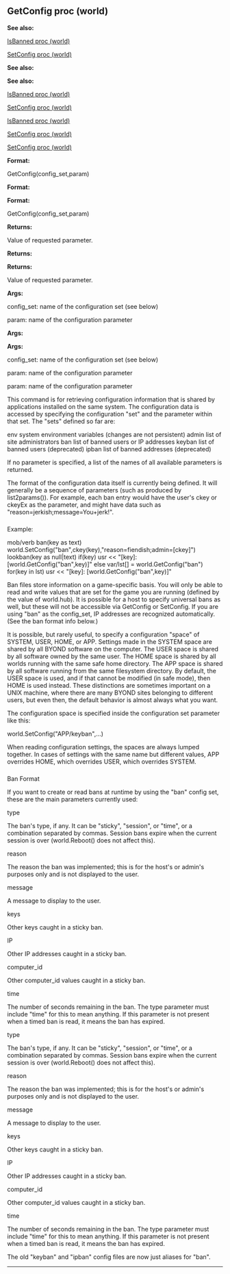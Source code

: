 

 GetConfig proc (world)
------------------------




**See also:** 


[IsBanned proc (world)](#/world/proc/IsBanned) 

[SetConfig proc (world)](#/world/proc/SetConfig) 




**See also:** 

**See also:**

[IsBanned proc (world)](#/world/proc/IsBanned) 

[SetConfig proc (world)](#/world/proc/SetConfig) 


[IsBanned proc (world)](#/world/proc/IsBanned)

[SetConfig proc (world)](#/world/proc/SetConfig) 

[SetConfig proc (world)](#/world/proc/SetConfig)


**Format:** 


 GetConfig(config\_set,param)
 


**Format:** 

**Format:**

 GetConfig(config\_set,param)



**Returns:** 


 Value of requested parameter.
 


**Returns:** 

**Returns:**

 Value of requested parameter.



**Args:** 


 config\_set: name of the configuration set (see below)
 
 param: name of the configuration parameter
 



**Args:** 

**Args:**

 config\_set: name of the configuration set (see below)
 
 param: name of the configuration parameter
 


 param: name of the configuration parameter


 This command is for retrieving configuration information that is shared
by applications installed on the same system. The configuration data is
accessed by specifying the configuration "set" and the parameter within that
set. The "sets" defined so far are:




 env system environment variables (changes are not persistent)
admin list of site administrators
ban list of banned users or IP addresses
keyban list of banned users (deprecated)
ipban list of banned addresses (deprecated)


 If no parameter is specified, a list of the names of all available
parameters is returned.




 The format of the configuration data itself is currently being defined.
It will generally be a sequence of parameters (such as produced by
list2params()). For example, each ban entry would have the user's ckey or
ckeyEx as the parameter, and might have data such as
"reason=jerkish;message=You+jerk!".



### 
 Example:



 mob/verb
 ban(key as text)
 world.SetConfig("ban",ckey(key),"reason=fiendish;admin=[ckey]")
 lookban(key as null|text)
 if(key)
 usr << "[key]: [world.GetConfig("ban",key)]"
 else
 var/lst[] = world.GetConfig("ban")
 for(key in lst)
 usr << "[key]: [world.GetConfig("ban",key)]"


 Ban files store information on a game-specific basis. You will only be
able to read and write values that are set for the game you are running 
(defined by the value of world.hub). It is possible for a host to specify
universal bans as well, but these will not be accessible via GetConfig or
SetConfig. If you are using "ban" as the config\_set, IP addresses are
recognized automatically. (See the ban format info below.)




 It is possible, but rarely useful, to specify a configuration "space" of
SYSTEM, USER, HOME, or APP. Settings made in the SYSTEM space are shared by
all BYOND software on the computer. The USER space is shared by all software
owned by the same user. The HOME space is shared by all worlds running with
the same safe home directory. The APP space is shared by all software running
from the same filesystem directory. By default, the USER space is used, and
if that cannot be modified (in safe mode), then HOME is used instead. These
distinctions are sometimes important on a UNIX machine, where there are many
BYOND sites belonging to different users, but even then, the default behavior
is almost always what you want.




 The configuration space is specified inside the configuration set
parameter like this:




 world.SetConfig("APP/keyban",...)


 When reading configuration settings, the spaces are always lumped
together. In cases of settings with the same name but different values, APP
overrides HOME, which overrides USER, which overrides SYSTEM.



### 
 Ban Format



 If you want to create or read bans at runtime by using the "ban" config
set, these are the main parameters currently used:





 type
 

 The ban's type, if any. It can be "sticky", "session", or "time", or a
combination separated by commas. Session bans expire when the current
session is over (world.Reboot() does not affect this).
 

 reason
 

 The reason the ban was implemented; this is for the host's or admin's
purposes only and is not displayed to the user.
 

 message
 

 A message to display to the user.
 

 keys
 

 Other keys caught in a sticky ban.
 

 IP
 

 Other IP addresses caught in a sticky ban.
 

 computer\_id
 

 Other computer\_id values caught in a sticky ban.
 

 time
 

 The number of seconds remaining in the ban. The type parameter must include
"time" for this to mean anything. If this parameter is not present when a timed
ban is read, it means the ban has expired.
 


 type


 The ban's type, if any. It can be "sticky", "session", or "time", or a
combination separated by commas. Session bans expire when the current
session is over (world.Reboot() does not affect this).


 reason


 The reason the ban was implemented; this is for the host's or admin's
purposes only and is not displayed to the user.


 message


 A message to display to the user.


 keys


 Other keys caught in a sticky ban.


 IP


 Other IP addresses caught in a sticky ban.


 computer\_id


 Other computer\_id values caught in a sticky ban.


 time


 The number of seconds remaining in the ban. The type parameter must include
"time" for this to mean anything. If this parameter is not present when a timed
ban is read, it means the ban has expired.


 The old "keyban" and "ipban" config files are now just aliases for "ban".





---


